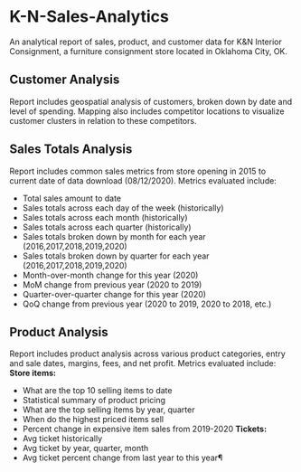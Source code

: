 # K-N-Sales-Analytics
An analytical report of sales, product, and customer data for K&amp;N Interior Consignment, a furniture consignment store located in Oklahoma City, OK.

## Customer Analysis
Report includes geospatial analysis of customers, broken down by date and level of spending. Mapping also includes competitor locations to visualize customer clusters in relation to these competitors. 

## Sales Totals Analysis
Report includes common sales metrics from store opening in 2015 to current date of data download (08/12/2020). Metrics evaluated include:
- Total sales amount to date
- Sales totals across each day of the week (historically)
- Sales totals across each month (historically)
- Sales totals across each quarter (historically)
- Sales totals broken down by month for each year (2016,2017,2018,2019,2020)
- Sales totals broken down by quarter for each year (2016,2017,2018,2019,2020)
- Month-over-month change for this year (2020)
- MoM change from previous year (2020 to 2019)
- Quarter-over-quarter change for this year (2020)
- QoQ change from previous year (2020 to 2019, 2020 to 2018, etc.)

## Product Analysis
Report includes product analysis across various product categories, entry and sale dates, margins, fees, and net profit.
Metrics evaluated include:
**Store items:**
- What are the top 10 selling items to date
- Statistical summary of product pricing
- What are the top selling items by year, quarter
- When do the highest priced items sell
- Percent change in expensive item sales from 2019-2020
**Tickets:**
- Avg ticket historically
- Avg ticket by year, quarter, month
- Avg ticket percent change from last year to this year¶
